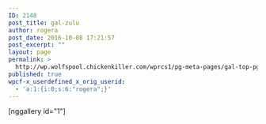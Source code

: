 ```yaml
---
ID: 2148
post_title: gal-zulu
author: rogera
post_date: 2016-10-08 17:21:57
post_excerpt: ""
layout: page
permalink: >
  http://wp.wolfspool.chickenkiller.com/wprcs1/pg-meta-pages/gal-top-pg/gal-zulu/
published: true
wpcf-x_userdefined_x_orig_userid:
  - 'a:1:{i:0;s:6:"rogera";}'
---
```

[nggallery id="1"]